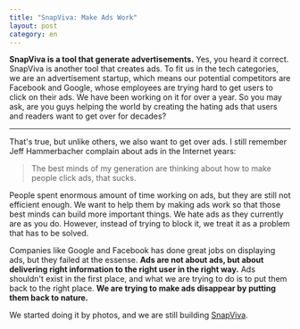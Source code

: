 ```yaml
---
title: "SnapViva: Make Ads Work"
layout: post
category: en
---
```


**SnapViva is a tool that generate advertisements.** Yes, you heard it correct. SnapViva is another tool that creates ads. To fit us in the tech categories, we are an advertisement startup, which means our potential competitors are Facebook and Google, whose employees are trying hard to get users to click on their ads. We have been working on it for over a year. So you may ask, are you guys helping the world by creating the hating ads that users and readers want to get over for decades?

---

That's true, but unlike others, we also want to get over ads. I still remember Jeff Hammerbacher complain about ads in the Internet years:

> The best minds of my generation are thinking about how to make people click ads, that sucks.

People spent enormous amount of time working on ads, but they are still not efficient enough. We want to help them by making ads work so that those best minds can build more important things. We hate ads as they currently are as you do. However, instead of trying to block it, we treat it as a problem that has to be solved.

Companies like Google and Facebook has done great jobs on displaying ads, but they failed at the essense. **Ads are not about ads, but about delivering right information to the right user in the right way.** Ads shouldn't exist in the first place, and what we are trying to do is to put them back to the right place. **We are trying to make ads disappear by putting them back to nature.**

We started doing it by photos, and we are still building [SnapViva](http://www.snapviva.com).
